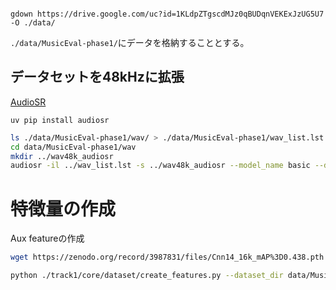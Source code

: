 
```

gdown https://drive.google.com/uc?id=1KLdpZTgscdMJz0qBUDqnVEKExJzUG5U7 -O ./data/
```

`./data/MusicEval-phase1/`にデータを格納することとする。

## データセットを48kHzに拡張

[AudioSR](https://github.com/haoheliu/versatile_audio_super_resolution?tab=readme-ov-file)

```
uv pip install audiosr
```

```bash
ls ./data/MusicEval-phase1/wav/ > ./data/MusicEval-phase1/wav_list.lst
cd data/MusicEval-phase1/wav
mkdir ../wav48k_audiosr
audiosr -il ../wav_list.lst -s ../wav48k_audiosr --model_name basic --ddim_steps 200
```

# 特徴量の作成

Aux featureの作成

```bash
wget https://zenodo.org/record/3987831/files/Cnn14_16k_mAP%3D0.438.pth -P ./pretrained/
```

```bash
python ./track1/core/dataset/create_features.py --dataset_dir data/MusicEval-phase1 --output_dir data/MusicEval-phase1/feat
```